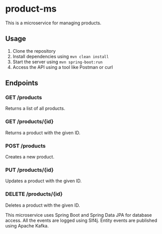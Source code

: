 # product-ms

This is a microservice for managing products.

## Usage    

1. Clone the repository
2. Install dependencies using `mvn clean install`
3. Start the server using `mvn spring-boot:run`
4. Access the API using a tool like Postman or curl

## Endpoints    
### GET /products        
Returns a list of all products.

### GET /products/{id}        
Returns a product with the given ID.    

### POST /products        
Creates a new product.    

### PUT /products/{id}        
Updates a product with the given ID.    

### DELETE /products/{id}        
Deletes a product with the given ID.

This microservice uses Spring Boot and Spring Data JPA for database access. All the events are logged using Slf4j.
Entity events are published using Apache Kafka.